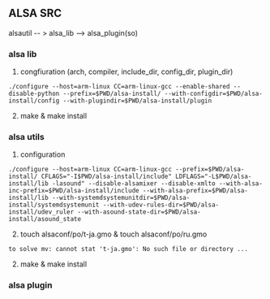 ## ALSA SRC
alsautil -- > alsa_lib --> alsa_plugin(so)
### alsa lib
1. congfiuration (arch, compiler, include_dir, config_dir, plugin_dir)
```
./configure --host=arm-linux CC=arm-linux-gcc --enable-shared --disable-python --prefix=$PWD/alsa-install/ --with-configdir=$PWD/alsa-install/config --with-plugindir=$PWD/alsa-install/plugin
```
2. make & make install

### alsa utils
1. configuration
```
./configure --host=arm-linux CC=arm-linux-gcc --prefix=$PWD/alsa-install/ CFLAGS="-I$PWD/alsa-install/include" LDFLAGS="-L$PWD/alsa-install/lib -lasound" --disable-alsamixer --disable-xmlto --with-alsa-inc-prefix=$PWD/alsa-install/include --with-alsa-prefix=$PWD/alsa-install/lib --with-systemdsystemunitdir=$PWD/alsa-install/systemdsystemunit --with-udev-rules-dir=$PWD/alsa-install/udev_ruler --with-asound-state-dir=$PWD/alsa-install/asound_state
```
2. touch alsaconf/po/t-ja.gmo & touch alsaconf/po/ru.gmo
```
to solve mv: cannot stat 't-ja.gmo': No such file or directory ...
```
2. make & make install

### alsa plugin
